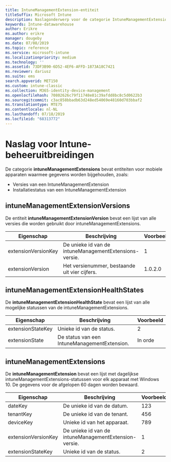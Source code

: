```yaml
---
title: IntuneManagementExtension-entiteit
titleSuffix: Microsoft Intune
description: Naslagonderwerp voor de categorie IntuneManagementExtension van entiteitverzamelingen in de Intune-datawarehouse-API.
keywords: Intune-datawarehouse
author: Erikre
ms.author: erikre
manager: dougeby
ms.date: 07/08/2019
ms.topic: reference
ms.service: microsoft-intune
ms.localizationpriority: medium
ms.technology: ''
ms.assetid: 73DF3B90-6D52-4EF6-AFFD-1873A18C7421
ms.reviewer: dariusz
ms.suite: ems
search.appverid: MET150
ms.custom: intune-classic
ms.collection: M365-identity-device-management
ms.openlocfilehash: 70802626c79f11748e81c39afdd8bc8c5d0622b3
ms.sourcegitcommit: c3ac858bbadb63d248ed54069e48160d703bbaf2
ms.translationtype: MTE75
ms.contentlocale: nl-NL
ms.lasthandoff: 07/18/2019
ms.locfileid: "68313772"
---
```

# <a name="reference-for-intune-management-extensions"></a>Naslag voor Intune-beheeruitbreidingen

De categorie **intuneManagementExtensions** bevat entiteiten voor mobiele apparaten waarmee gegevens worden bijgehouden, zoals:

- Versies van een IntuneManagementExtension
- Installatiestatus van een IntuneManagementExtension

## <a name="intunemanagementextensionversions"></a>intuneManagementExtensionVersions

De entiteit **intuneManagementExtensionVersion** bevat een lijst van alle versies die worden gebruikt door intuneManagementExtensions.

| Eigenschap  | Beschrijving | Voorbeeld |
|---------|------------|--------|
| extensionVersionKey |De unieke id van de intuneManagementExtensions-versie. | 1 |
| extensionVersion |Het versienummer, bestaande uit vier cijfers. |1.0.2.0 |

## <a name="intunemanagementextensionhealthstates"></a>intuneManagementExtensionHealthStates

De **intuneManagementExtensionHealthState** bevat een lijst van alle mogelijke statussen van de intuneManagementExtensions.

| Eigenschap  | Beschrijving | Voorbeeld |
|---------|------------|--------|
| extensionStateKey |Unieke id van de status. | 2 |
| extensionState |De status van een IntuneManagementExtension. | In orde |

## <a name="intunemanagementextensions"></a>intuneManagementExtensions

De **intuneManagementExtension** bevat een lijst met dagelijkse intuneManagementExtensions-statussen voor elk apparaat met Windows 10.
De gegevens voor de afgelopen 60 dagen worden bewaard. 


|      Eigenschap       |                         Beschrijving                         | Voorbeeld |
|---------------------|-------------------------------------------------------------|---------|
|       dateKey       |               De unieke id van de datum.                |   123   |
|      tenantKey      |              De unieke id van de tenant.               |   456   |
|      deviceKey      |              Unieke id van het apparaat.               |   789   |
| extensionVersionKey | De unieke id van de intuneManagementExtension-versie. |    1    |
|  extensionStateKey  |             Unieke id van de status.              |    2    |

